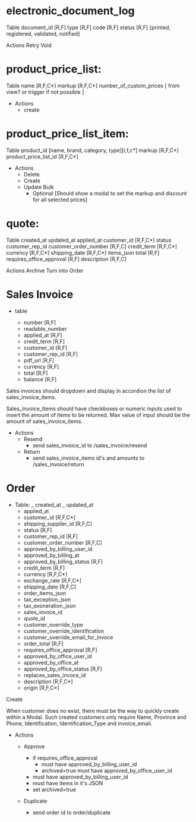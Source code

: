 # electronic_document_log

Table
document_id [R,F]
type [R,F]
code [R,F]
status [R,F] {printed, registered, validated, notified}

Actions
Retry
Void

# product_price_list:

Table
name [R,F,C*]
markup [R,F,C*]
number_of_custom_prices [ from view? or trigger if not possible ]

- Actions
  - create

# product_price_list_item:

Table
product_id [name, brand, category, type][r,f,c*]
markup [R,F,C*]
product_price_list_id [R,F,C*]

- Actions
  - Delete
  - Create
  - Update Bulk
    - Optional [Should show a modal to set the markup and discount for all selected prices]

# quote:

Table
created_at
updated_at
applied_at
customer_id [R,F,C*]
status
customer_rep_id
customer_order_number [R,F,C]
credit_term [R,F,C*]
currency [R,F,C*]
shipping_date [R,F,C*]
items_json
total [R,F]
requires_office_approval [R,F]
description [R,F,C]

Actions
Archive
Turn into Order

# Sales Invoice

- table

  - number [R,F]
  - readable_number
  - applied_at [R,F]
  - credit_term [R,F]
  - customer_id [R,F]
  - customer_rep_id [R,F]
  - pdf_url [R,F]
  - currency [R,F]
  - total [R,F]
  - balance [R,F]

Sales invoices should dropdown and display in accordion the list of sales_invoice_items.

Sales_Invoice_Items should have checkboxes or numeric inputs used to insert the amount of items to be returned. Max value of input should be the amount of sales_invoice_items.

- Actions
  - Resend
    - send sales_invoice_id to /sales_invoice/resend
  - Return
    - send sales_invoice_items id's and amounts to /sales_invoice/return

# Order

- Table:
  _ created_at
  _ updated_at
  - applied_at
  - customer_id [R,F,C*]
  - shipping_supplier_id [R,F,C]
  - status [R,F]
  - customer_rep_id [R,F]
  - customer_order_number [R,F,C]
  - approved_by_billing_user_id
  - approved_by_billing_at
  - approved_by_billing_status [R,F]
  - credit_term [R,F]
  - currency [R,F,C*]
  - exchange_rate [R,F,C*]
  - shipping_date [R,F,C]
  - order_items_json
  - tax_exception_json
  - tax_exoneration_json
  - sales_invoce_id
  - quote_id
  - customer_override_type
  - customer_override_identification
  - customer_override_email_for_invoce
  - order_total [R,F]
  - requires_office_approval [R,F]
  - approved_by_office_user_id
  - approved_by_office_at
  - approved_by_office_status [R,F]
  - replaces_sales_invoce_id
  - description [R,F,C*]
  - origin [R,F,C*]

Create

When customer does no exist, there must be the way to quickly create within a Modal. Such created customers only require Name, Province and Phone, Identification, Identification_Type and invoice_email.

- Actions

  - Approve

    - if requires_office_approval
      - must have approved_by_billing_user_id
      - archived=true must have approved_by_office_user_id
    - must have approved_by_billing_user_id
    - must have items in it's JSON
    - set archived=true

  - Duplicate
    - send order id to order/duplicate
